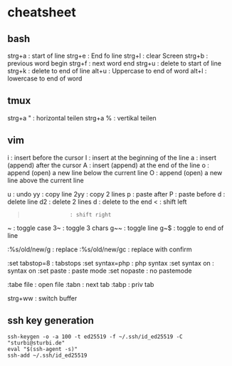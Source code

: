 # cheatsheet
## bash
strg+a				: start of line
strg+e				: End fo line
strg+l				: clear Screen
strg+b				: previous word begin
strg+f 				: next word end
strg+u				: delete to start of line
strg+k				: delete to end of line
alt+u				: Uppercase to end of word
alt+l				: lowercase to end of word

## tmux
strg+a "			: horizontal teilen
strg+a  %  		    : vertikal teilen

## vim
i					: insert before the cursor
I					: insert at the beginning of the line
a					: insert (append) after the cursor
A					: insert (append) at the end of the line
o					: append (open) a new line below the current line
O					: append (open) a new line above the current line

u 					: undo
yy					: copy line
2yy					: copy 2 lines
p					: paste after
P					: paste before
d					: delete line
d2					: delete 2 lines
d					: delete to the end
<					: shift left
>					: shift right
~					: toggle case
3~					: toggle 3 chars
g~~					: toggle line
g~$					: toggle to end of line

:%s/old/new/g		: replace
:%s/old/new/gc	    : replace with confirm

:set tabstop=8	    : tabstops
:set syntax=php     : php syntax
:set syntax on	    : syntax on
:set paste			: paste mode
:set nopaste		: no pastemode

:tabe file			: open file
:tabn				: next tab
:tabp				: priv tab

strg+ww				: switch buffer

## ssh key generation
```
ssh-keygen -o -a 100 -t ed25519 -f ~/.ssh/id_ed25519 -C "sturbi@sturbi.de"
eval "$(ssh-agent -s)"
ssh-add ~/.ssh/id_ed25519
```